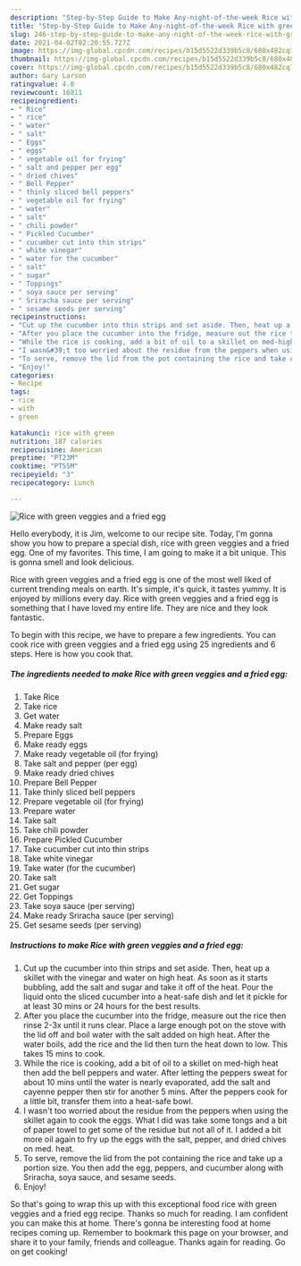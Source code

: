 ```yaml
---
description: "Step-by-Step Guide to Make Any-night-of-the-week Rice with green veggies and a fried egg"
title: "Step-by-Step Guide to Make Any-night-of-the-week Rice with green veggies and a fried egg"
slug: 246-step-by-step-guide-to-make-any-night-of-the-week-rice-with-green-veggies-and-a-fried-egg
date: 2021-04-02T02:20:55.727Z
image: https://img-global.cpcdn.com/recipes/b15d5522d339b5c8/680x482cq70/rice-with-green-veggies-and-a-fried-egg-recipe-main-photo.jpg
thumbnail: https://img-global.cpcdn.com/recipes/b15d5522d339b5c8/680x482cq70/rice-with-green-veggies-and-a-fried-egg-recipe-main-photo.jpg
cover: https://img-global.cpcdn.com/recipes/b15d5522d339b5c8/680x482cq70/rice-with-green-veggies-and-a-fried-egg-recipe-main-photo.jpg
author: Gary Larson
ratingvalue: 4.8
reviewcount: 16811
recipeingredient:
- " Rice"
- " rice"
- " water"
- " salt"
- " Eggs"
- " eggs"
- " vegetable oil for frying"
- " salt and pepper per egg"
- " dried chives"
- " Bell Pepper"
- " thinly sliced bell peppers"
- " vegetable oil for frying"
- " water"
- " salt"
- " chili powder"
- " Pickled Cucumber"
- " cucumber cut into thin strips"
- " white vinegar"
- " water for the cucumber"
- " salt"
- " sugar"
- " Toppings"
- " soya sauce per serving"
- " Sriracha sauce per serving"
- " sesame seeds per serving"
recipeinstructions:
- "Cut up the cucumber into thin strips and set aside. Then, heat up a skillet with the vinegar and water on high heat. As soon as it starts bubbling, add the salt and sugar and take it off of the heat. Pour the liquid onto the sliced cucumber into a heat-safe dish and let it pickle for at least 30 mins or 24 hours for the best results."
- "After you place the cucumber into the fridge, measure out the rice then rinse 2-3x until it runs clear. Place a large enough pot on the stove with the lid off and boil water with the salt added on high heat. After the water boils, add the rice and the lid then turn the heat down to low. This takes 15 mins to cook."
- "While the rice is cooking, add a bit of oil to a skillet on med-high heat then add the bell peppers and water. After letting the peppers sweat for about 10 mins until the water is nearly evaporated, add the salt and cayenne pepper then stir for another 5 mins. After the peppers cook for a little bit, transfer them into a heat-safe bowl."
- "I wasn&#39;t too worried about the residue from the peppers when using the skillet again to cook the eggs. What I did was take some tongs and a bit of paper towel to get some of the residue but not all of it. I added a bit more oil again to fry up the eggs with the salt, pepper, and dried chives on med. heat."
- "To serve, remove the lid from the pot containing the rice and take up a portion size. You then add the egg, peppers, and cucumber along with Sriracha, soya sauce, and sesame seeds."
- "Enjoy!"
categories:
- Recipe
tags:
- rice
- with
- green

katakunci: rice with green 
nutrition: 187 calories
recipecuisine: American
preptime: "PT23M"
cooktime: "PT55M"
recipeyield: "3"
recipecategory: Lunch

---
```



![Rice with green veggies and a fried egg](https://img-global.cpcdn.com/recipes/b15d5522d339b5c8/680x482cq70/rice-with-green-veggies-and-a-fried-egg-recipe-main-photo.jpg)

Hello everybody, it is Jim, welcome to our recipe site. Today, I'm gonna show you how to prepare a special dish, rice with green veggies and a fried egg. One of my favorites. This time, I am going to make it a bit unique. This is gonna smell and look delicious.



Rice with green veggies and a fried egg is one of the most well liked of current trending meals on earth. It's simple, it's quick, it tastes yummy. It is enjoyed by millions every day. Rice with green veggies and a fried egg is something that I have loved my entire life. They are nice and they look fantastic.


To begin with this recipe, we have to prepare a few ingredients. You can cook rice with green veggies and a fried egg using 25 ingredients and 6 steps. Here is how you cook that.

<!--inarticleads1-->

##### The ingredients needed to make Rice with green veggies and a fried egg:

1. Take  Rice
1. Take  rice
1. Get  water
1. Make ready  salt
1. Prepare  Eggs
1. Make ready  eggs
1. Make ready  vegetable oil (for frying)
1. Take  salt and pepper (per egg)
1. Make ready  dried chives
1. Prepare  Bell Pepper
1. Take  thinly sliced bell peppers
1. Prepare  vegetable oil (for frying)
1. Prepare  water
1. Take  salt
1. Take  chili powder
1. Prepare  Pickled Cucumber
1. Take  cucumber cut into thin strips
1. Take  white vinegar
1. Take  water (for the cucumber)
1. Take  salt
1. Get  sugar
1. Get  Toppings
1. Take  soya sauce (per serving)
1. Make ready  Sriracha sauce (per serving)
1. Get  sesame seeds (per serving)




<!--inarticleads2-->

##### Instructions to make Rice with green veggies and a fried egg:

1. Cut up the cucumber into thin strips and set aside. Then, heat up a skillet with the vinegar and water on high heat. As soon as it starts bubbling, add the salt and sugar and take it off of the heat. Pour the liquid onto the sliced cucumber into a heat-safe dish and let it pickle for at least 30 mins or 24 hours for the best results.
1. After you place the cucumber into the fridge, measure out the rice then rinse 2-3x until it runs clear. Place a large enough pot on the stove with the lid off and boil water with the salt added on high heat. After the water boils, add the rice and the lid then turn the heat down to low. This takes 15 mins to cook.
1. While the rice is cooking, add a bit of oil to a skillet on med-high heat then add the bell peppers and water. After letting the peppers sweat for about 10 mins until the water is nearly evaporated, add the salt and cayenne pepper then stir for another 5 mins. After the peppers cook for a little bit, transfer them into a heat-safe bowl.
1. I wasn&#39;t too worried about the residue from the peppers when using the skillet again to cook the eggs. What I did was take some tongs and a bit of paper towel to get some of the residue but not all of it. I added a bit more oil again to fry up the eggs with the salt, pepper, and dried chives on med. heat.
1. To serve, remove the lid from the pot containing the rice and take up a portion size. You then add the egg, peppers, and cucumber along with Sriracha, soya sauce, and sesame seeds.
1. Enjoy!




So that's going to wrap this up with this exceptional food rice with green veggies and a fried egg recipe. Thanks so much for reading. I am confident you can make this at home. There's gonna be interesting food at home recipes coming up. Remember to bookmark this page on your browser, and share it to your family, friends and colleague. Thanks again for reading. Go on get cooking!
